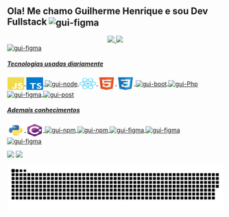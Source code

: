 ## Ola! Me chamo Guilherme Henrique e sou Dev Fullstack  <img align="center" alt="gui-figma" height="30" width="40" src="https://media.giphy.com/media/26tn33aiTi1jkl6H6/giphy.gif" />
<div align="center">
  <a href="https://github.com/Guilherme1-jpg">
  <img height="180em" src="https://github-readme-stats.vercel.app/api?username=Guilherme1-jpg&show_icons=true&theme=merko&include_all_commits=true&count_private=true"/>
  <img height="170em" src="https://github-readme-stats.vercel.app/api/top-langs/?username=Guilherme1-jpg&layout=compact&langs_count=7&theme=merko"/>
</div>
  
 <img align="center" alt="gui-figma" height="30" width="40" src="https://giphy.com/gifs/Pluralsight-man-development-developer-f3iwJFOVOwuy7K6FFw" />
  
  <h5>Tecnologias usadas diariamente</h5>
  
  
  <img align="center" alt="gui-Js" height="30" width="40" src="https://raw.githubusercontent.com/devicons/devicon/master/icons/javascript/javascript-plain.svg">
  <img align="center" alt="gui-Ts" height="30" width="40" src="https://raw.githubusercontent.com/devicons/devicon/master/icons/typescript/typescript-plain.svg">
    <img align="center" alt="gui-node"  height="30" width="40" src="https://cdn.jsdelivr.net/gh/devicons/devicon/icons/nodejs/nodejs-original.svg" />
  <img align="center" alt="gui-React" height="30" width="40" src="https://raw.githubusercontent.com/devicons/devicon/master/icons/react/react-original.svg">
  <img align="center" alt="gui-HTML" height="30" width="40" src="https://raw.githubusercontent.com/devicons/devicon/master/icons/html5/html5-original.svg">
  <img align="center" alt="gui-CSS" height="30" width="40" src="https://raw.githubusercontent.com/devicons/devicon/master/icons/css3/css3-original.svg">
  <img align="center" alt="gui-boot" height="30" width="40" src="https://cdn.jsdelivr.net/gh/devicons/devicon/icons/bootstrap/bootstrap-original.svg" />
  <img align="center" alt="gui-Php" height="30" width="40" src="https://cdn.jsdelivr.net/gh/devicons/devicon/icons/php/php-original.svg"/>
  <img align="center" alt="gui-figma" height="30" width="40" src="https://cdn.jsdelivr.net/gh/devicons/devicon/icons/materialui/materialui-original.svg" />
  <img align="center" alt="gui-post" height="30" width="40" src="https://cdn.jsdelivr.net/gh/devicons/devicon/icons/postgresql/postgresql-original.svg" />
  <h5>Ademais conhecimentos</h5>
  <img align="center" alt="gui-Python" height="30" width="40" src="https://raw.githubusercontent.com/devicons/devicon/master/icons/python/python-original.svg">
  <img align="center" alt="gui-Csharp" height="30" width="40" src="https://raw.githubusercontent.com/devicons/devicon/master/icons/csharp/csharp-original.svg">

  <img align="center" alt="gui-npm" height="30" width="40" src="https://cdn.jsdelivr.net/gh/devicons/devicon/icons/npm/npm-original-wordmark.svg" />
  <img align="center" alt="gui-npm" height="30" width="40" src="https://cdn.jsdelivr.net/gh/devicons/devicon/icons/sass/sass-original.svg" />
  <img align="center" alt="gui-figma" height="30" width="40" src="https://cdn.jsdelivr.net/gh/devicons/devicon/icons/figma/figma-original.svg" />
  <img align="center" alt="gui-figma" height="30" width="40" src="https://cdn.jsdelivr.net/gh/devicons/devicon/icons/mysql/mysql-original.svg" />
</div>
  <br/>
    <img align="center" alt="gui-figma" height="30" width="40" src="https://media.giphy.com/media/SS8CV2rQdlYNLtBCiF/giphy.gif" />
  
  
  <a href = "mailto:henriqueoliveiragui18@gmail.com"><img src="https://img.shields.io/badge/-Gmail-%23333?style=for-the-badge&logo=gmail&logoColor=white" target="_blank"></a>
  <a href="https://www.linkedin.com/in/guilherme-henrique-6b3389136/" target="_blank"><img src="https://img.shields.io/badge/-LinkedIn-%230077B5?style=for-the-badge&logo=linkedin&logoColor=white" target="_blank"></a> 
 
  ![Snake animation](https://github.com/Guilherme1-jpg/Guilherme1-jpg/blob/output/github-contribution-grid-snake.svg)
 
</div>

